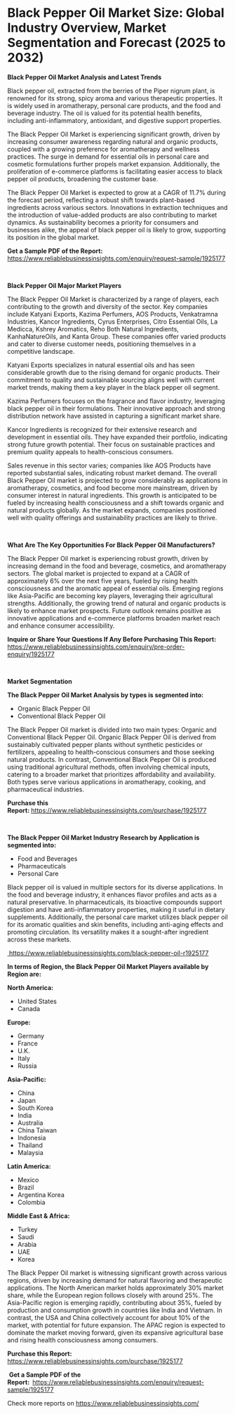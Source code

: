 <p><h1>Black Pepper Oil Market Size: Global Industry Overview, Market Segmentation and Forecast (2025 to 2032)</h1></p><p><strong>Black Pepper Oil Market Analysis and Latest Trends</strong></p>
<p><p>Black pepper oil, extracted from the berries of the Piper nigrum plant, is renowned for its strong, spicy aroma and various therapeutic properties. It is widely used in aromatherapy, personal care products, and the food and beverage industry. The oil is valued for its potential health benefits, including anti-inflammatory, antioxidant, and digestive support properties.</p><p>The Black Pepper Oil Market is experiencing significant growth, driven by increasing consumer awareness regarding natural and organic products, coupled with a growing preference for aromatherapy and wellness practices. The surge in demand for essential oils in personal care and cosmetic formulations further propels market expansion. Additionally, the proliferation of e-commerce platforms is facilitating easier access to black pepper oil products, broadening the customer base.</p><p>The Black Pepper Oil Market is expected to grow at a CAGR of 11.7% during the forecast period, reflecting a robust shift towards plant-based ingredients across various sectors. Innovations in extraction techniques and the introduction of value-added products are also contributing to market dynamics. As sustainability becomes a priority for consumers and businesses alike, the appeal of black pepper oil is likely to grow, supporting its position in the global market.</p></p>
<p><strong>Get a Sample PDF of the Report:&nbsp;</strong> <a href="https://www.reliablebusinessinsights.com/enquiry/request-sample/1925177?utm_campaign=2132&utm_medium=2&utm_source=Github&utm_content=ia&utm_term=30012025&utm_id=black-pepper-oil">https://www.reliablebusinessinsights.com/enquiry/request-sample/1925177</a></p>
<p>&nbsp;</p>
<p><strong>Black Pepper Oil Major Market Players</strong></p>
<p><p>The Black Pepper Oil Market is characterized by a range of players, each contributing to the growth and diversity of the sector. Key companies include Katyani Exports, Kazima Perfumers, AOS Products, Venkatramna Industries, Kancor Ingredients, Cyrus Enterprises, Citro Essential Oils, La Medicca, Kshrey Aromatics, Reho Both Natural Ingredients, KanhaNatureOils, and Kanta Group. These companies offer varied products and cater to diverse customer needs, positioning themselves in a competitive landscape.</p><p>Katyani Exports specializes in natural essential oils and has seen considerable growth due to the rising demand for organic products. Their commitment to quality and sustainable sourcing aligns well with current market trends, making them a key player in the black pepper oil segment. </p><p>Kazima Perfumers focuses on the fragrance and flavor industry, leveraging black pepper oil in their formulations. Their innovative approach and strong distribution network have assisted in capturing a significant market share.</p><p>Kancor Ingredients is recognized for their extensive research and development in essential oils. They have expanded their portfolio, indicating strong future growth potential. Their focus on sustainable practices and premium quality appeals to health-conscious consumers.</p><p>Sales revenue in this sector varies; companies like AOS Products have reported substantial sales, indicating robust market demand. The overall Black Pepper Oil market is projected to grow considerably as applications in aromatherapy, cosmetics, and food become more mainstream, driven by consumer interest in natural ingredients. This growth is anticipated to be fueled by increasing health consciousness and a shift towards organic and natural products globally. As the market expands, companies positioned well with quality offerings and sustainability practices are likely to thrive.</p></p>
<p>&nbsp;</p>
<p><strong>What Are The Key Opportunities For Black Pepper Oil Manufacturers?</strong></p>
<p><p>The Black Pepper Oil market is experiencing robust growth, driven by increasing demand in the food and beverage, cosmetics, and aromatherapy sectors. The global market is projected to expand at a CAGR of approximately 6% over the next five years, fueled by rising health consciousness and the aromatic appeal of essential oils. Emerging regions like Asia-Pacific are becoming key players, leveraging their agricultural strengths. Additionally, the growing trend of natural and organic products is likely to enhance market prospects. Future outlook remains positive as innovative applications and e-commerce platforms broaden market reach and enhance consumer accessibility.</p></p>
<p><strong>Inquire or Share Your Questions If Any Before Purchasing This Report:</strong> <a href="https://www.reliablebusinessinsights.com/enquiry/pre-order-enquiry/1925177?utm_campaign=2132&utm_medium=2&utm_source=Github&utm_content=ia&utm_term=30012025&utm_id=black-pepper-oil">https://www.reliablebusinessinsights.com/enquiry/pre-order-enquiry/1925177</a></p>
<p>&nbsp;</p>
<p><strong>Market Segmentation</strong></p>
<p><strong>The Black Pepper Oil Market Analysis by types is segmented into:</strong></p>
<p><ul><li>Organic Black Pepper Oil</li><li>Conventional Black Pepper Oil</li></ul></p>
<p><p>The Black Pepper Oil market is divided into two main types: Organic and Conventional Black Pepper Oil. Organic Black Pepper Oil is derived from sustainably cultivated pepper plants without synthetic pesticides or fertilizers, appealing to health-conscious consumers and those seeking natural products. In contrast, Conventional Black Pepper Oil is produced using traditional agricultural methods, often involving chemical inputs, catering to a broader market that prioritizes affordability and availability. Both types serve various applications in aromatherapy, cooking, and pharmaceutical industries.</p></p>
<p><strong>Purchase this Report:&nbsp;</strong><a href="https://www.reliablebusinessinsights.com/purchase/1925177?utm_campaign=2132&utm_medium=2&utm_source=Github&utm_content=ia&utm_term=30012025&utm_id=black-pepper-oil">https://www.reliablebusinessinsights.com/purchase/1925177</a></p>
<p>&nbsp;</p>
<p><strong>The Black Pepper Oil Market Industry Research by Application is segmented into:</strong></p>
<p><ul><li>Food and Beverages</li><li>Pharmaceuticals</li><li>Personal Care</li></ul></p>
<p><p>Black pepper oil is valued in multiple sectors for its diverse applications. In the food and beverage industry, it enhances flavor profiles and acts as a natural preservative. In pharmaceuticals, its bioactive compounds support digestion and have anti-inflammatory properties, making it useful in dietary supplements. Additionally, the personal care market utilizes black pepper oil for its aromatic qualities and skin benefits, including anti-aging effects and promoting circulation. Its versatility makes it a sought-after ingredient across these markets.</p></p>
<p><a href="https://www.reliablebusinessinsights.com/black-pepper-oil-r1925177?utm_campaign=2132&utm_medium=2&utm_source=Github&utm_content=ia&utm_term=30012025&utm_id=black-pepper-oil">&nbsp;https://www.reliablebusinessinsights.com/black-pepper-oil-r1925177</a></p>
<p><strong>In terms of Region, the Black Pepper Oil Market Players available by Region are:</strong></p>
<p>
    <p> <strong> North America: </strong>
        <ul>
            <li>United States</li>
            <li>Canada</li>
        </ul>
        </p> 
    <p> <strong> Europe: </strong>
        <ul>
            <li>Germany</li>
            <li>France</li>
            <li>U.K.</li>
            <li>Italy</li>
            <li>Russia</li>
        </ul>
        </p> 
    <p> <strong> Asia-Pacific: </strong>
        <ul>
            <li>China</li>
            <li>Japan</li>
            <li>South Korea</li>
            <li>India</li>
            <li>Australia</li>
            <li>China Taiwan</li>
            <li>Indonesia</li>
            <li>Thailand</li>
            <li>Malaysia</li>
        </ul>
        </p> 
    <p> <strong> Latin America: </strong>
        <ul>
            <li>Mexico</li>
            <li>Brazil</li>
            <li>Argentina Korea</li>
            <li>Colombia</li>
        </ul>
        </p> 
    <p> <strong> Middle East & Africa: </strong>
        <ul>
            <li>Turkey</li>
            <li>Saudi</li>
            <li>Arabia</li>
            <li>UAE</li>
            <li>Korea</li>
        </ul>
    </p>
    </p>
<p><p>The Black Pepper Oil market is witnessing significant growth across various regions, driven by increasing demand for natural flavoring and therapeutic applications. The North American market holds approximately 30% market share, while the European region follows closely with around 25%. The Asia-Pacific region is emerging rapidly, contributing about 35%, fueled by production and consumption growth in countries like India and Vietnam. In contrast, the USA and China collectively account for about 10% of the market, with potential for future expansion. The APAC region is expected to dominate the market moving forward, given its expansive agricultural base and rising health consciousness among consumers.</p></p>
<p><strong>Purchase this Report: </strong><a href="https://www.reliablebusinessinsights.com/purchase/1925177?utm_campaign=2132&utm_medium=2&utm_source=Github&utm_content=ia&utm_term=30012025&utm_id=black-pepper-oil">https://www.reliablebusinessinsights.com/purchase/1925177</a></p>
<p>&nbsp;<strong>Get a Sample PDF of the Report:&nbsp;&nbsp;</strong><a href="https://www.reliablebusinessinsights.com/enquiry/request-sample/1925177?utm_campaign=2132&utm_medium=2&utm_source=Github&utm_content=ia&utm_term=30012025&utm_id=black-pepper-oil">https://www.reliablebusinessinsights.com/enquiry/request-sample/1925177</a></p>
<p><strong></strong></p>
<p>Check more reports on <a href="https://www.reliablebusinessinsights.com/?utm_campaign=2132&utm_medium=2&utm_source=Github&utm_content=ia&utm_term=30012025&utm_id=black-pepper-oil">https://www.reliablebusinessinsights.com/</a></p>